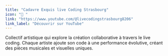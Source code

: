 ```yaml
---
title: "Cadavre Exquis live Coding Strasbourg"
icon: "👥 "
link: "https://www.youtube.com/@livecodingstrasbourg8206"
link_label: "Découvrir sur YouTube"
---
```


Collectif artistique qui explore la création collaborative à travers le live coding. Chaque artiste ajoute son code à une performance évolutive, créant des pièces musicales et visuelles uniques.